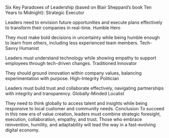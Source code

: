 Six Key Paradoxes of Leadership (based on Blair Sheppard’s book Ten Years to Midnight):
Strategic Executor

Leaders need to envision future opportunities and execute plans effectively to transform their companies in real-time.
Humble Hero

They must make bold decisions in uncertainty while being humble enough to learn from others, including less experienced team members.
Tech-Savvy Humanist

Leaders must understand technology while showing empathy to support employees through tech-driven changes.
Traditioned Innovator

They should ground innovation within company values, balancing experimentation with purpose.
High-Integrity Politician

Leaders must build trust and collaborate effectively, navigating partnerships with integrity and transparency.
Globally-Minded Localist

They need to think globally to access talent and insights while being responsive to local customer and community needs.
Conclusion
To succeed in this new era of value creation, leaders must combine strategic foresight, execution, collaboration, empathy, and trust. Those who embrace reinvention, humility, and adaptability will lead the way in a fast-evolving digital economy.
